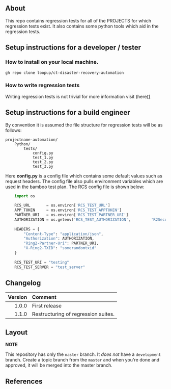 ## About
This repo contains regression tests for all of the PROJECTS for which regression tests exist. It also contains some python tools which aid in the regression tests.


## Setup instructions for a developer / tester
### How to install on your local machine.

    gh repo clone loopup/ct-disaster-recovery-automation


### How to write regression tests
Writing regression tests is not trivial for more information visit (here)[1]


## Setup instructions for a build engineer
By convention it is assumed the file structure for regression tests will be as
follows:

    projectname-automation/
        Python/
            tests/
				config.py
                test_1.py
                test_2.py
                test_3.py
				
Here **config.py** is a config file which contains some default values such as request headers. The config file also pulls environment variables which are used in the bamboo test plan.
The RCS config file is shown below:

```python
	import os
	
	RCS_URL       = os.environ['RCS_TEST_URL']
	APP_TOKEN     = os.environ['RCS_TEST_APPTOKEN']
	PARTNER_URI   = os.environ['RCS_TEST_PARTNER_URI']
	AUTHORIZATION = os.getenv('RCS_TEST_AUTHORIZATION',         'R2Secure apptoken=%s' % (APP_TOKEN))
	
	HEADERS = {
		"Content-Type": "application/json",
		"Authorization": AUTHORIZATION,
		"Ring2-Partner-Uri": PARTNER_URI,
		"X-Ring2-TXID": "somerandomtxid"
	}
	
	RCS_TEST_URI = "testing"
	RCS_TEST_SERVER = "test_server"
```

## Changelog

| Version | Comment
| ------: | :------
| 1.0.0   | First release
| 1.1.0   | Restructuring of regression suites.


## Layout


<!-- Describe the software and link to any detailed information, pages, etc. -->
**NOTE**

This repository has only the ``master`` branch. It *does not* have a
``development`` branch.  Create a topic branch from the ``master`` and when
you're done and approved, it will be merged into the master branch.


## References
[1]: https://confluence.loopup.com/pages/viewpage.action?pageId=50266280
